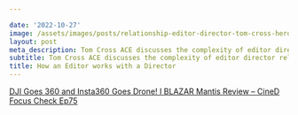 ```yaml
---

date: '2022-10-27'
image: /assets/images/posts/relationship-editor-director-tom-cross-hero.jpg
layout: post
meta_description: Tom Cross ACE discusses the complexity of editor director relationships
subtitle: Tom Cross ACE discusses the complexity of editor director relationships
title: How an Editor works with a Director
---
```


[DJI Goes 360 and Insta360 Goes Drone! I BLAZAR Mantis Review – CineD Focus Check Ep75](https://www.cined.com/dji-goes-360-and-insta360-goes-drone-i-blazar-mantis-review-cined-focus-check-ep75/)